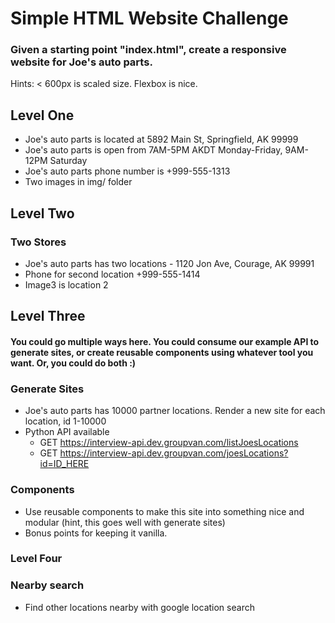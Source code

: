 # Simple HTML Website Challenge

### Given a starting point "index.html", create a responsive website for Joe's auto parts.

Hints:
< 600px is scaled size. Flexbox is nice.

## Level One

- Joe's auto parts is located at 5892 Main St, Springfield, AK 99999
- Joe's auto parts is open from 7AM-5PM AKDT Monday-Friday, 9AM-12PM Saturday
- Joe's auto parts phone number is +999-555-1313
- Two images in img/ folder

## Level Two

### Two Stores

- Joe's auto parts has two locations - 1120 Jon Ave, Courage, AK 99991 
- Phone for second location +999-555-1414
- Image3 is location 2

## Level Three
#### You could go multiple ways here. You could consume our example API to generate sites, or create reusable components using whatever tool you want. Or, you could do both :)

### Generate Sites
- Joe's auto parts has 10000 partner locations. Render a new site for each location, id 1-10000
- Python API available
  - GET https://interview-api.dev.groupvan.com/listJoesLocations
  - GET https://interview-api.dev.groupvan.com/joesLocations?id=ID_HERE
 
### Components
- Use reusable components to make this site into something nice and modular (hint, this goes well with generate sites)
- Bonus points for keeping it vanilla.

### Level Four

### Nearby search

- Find other locations nearby with google location search

